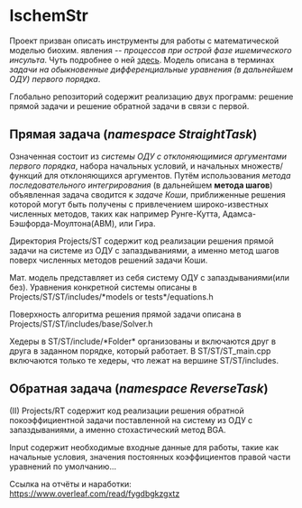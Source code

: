 # IschemStr

Проект призван описать инструменты для работы с математической моделью биохим. явления -- *процессов при острой фазе ишемического инсульта*. Чуть подробнее о ней [здесь](https://www.overleaf.com/read/mtxqqwygypgp). Модель описана в терминах *задачи на обыкновенные дифференциальные уравнения (в дальнейшем ОДУ) первого порядка*. 

Глобально репозиторий содержит реализацию двух программ: решение прямой задачи и решение обратной задачи в связи с первой.

## Прямая задача (*namespace StraightTask*)

Означенная состоит из *системы ОДУ с отклоняющимися аргументами первого порядка*, набора начальных условий, и начальных множеств/функций для отклоняющихся аргументов. Путём использования *метода последовательного интегрирования* (в дальнейшем **метода шагов**) объявленная задача сводится к *задаче Коши*, приближенные решения которой могут быть получены с привлечением широко-известных численных методов, таких как например Рунге-Кутта, Адамса-Бэшфорда-Моултона(ABM), или Гира.

Директория Projects/ST содержит код реализации решения прямой задачи на системе из ОДУ с запаздываниями, а именно метод шагов поверх численных методов решений задачи Коши.

Мат. модель представляет из себя систему ОДУ с запаздываниями(или без). Уравнения конкретной системы описаны в Projects/ST/ST/includes/\*models or tests\*/equations.h

Поверхность алгоритма решения прямой задачи описана в Projects/ST/ST/includes/base/Solver.h

Хедеры в ST/ST/include/\*Folder\* организованы и включаются друг в друга в заданном порядке, который работает.
В ST/ST/ST_main.cpp включаются только те хедеры, что лежат на вершине ST/ST/includes.


## Обратная задача (*namespace ReverseTask*)
(II) Projects/RT содержит код реализации решения обратной покоэффициентной задачи поставленной на систему из ОДУ с запаздываниями, а именно стохастический метод BGA.

Input содержит необходимые входные данные для работы, такие как начальные условия, значения постоянных коэффициентов правой части уравнений по умолчанию...

Ссылка на отчёты и наработки: 
https://www.overleaf.com/read/fygdbgkzgxtz
